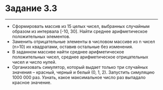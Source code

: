 # Задание 3.3

___

- Сформировать массив из 15 целых чисел, выбранных случайным образом из интервала [-10, 30]. Найти среднее
  арифметическое положительных элементов.
- Заменить отрицательные элементы в числовом массиве из n чисел (n>10) их квадратами, оставив остальные без изменения.
- В заданном массиве найти среднее арифметическое положительных чисел, среднее арифметическое отрицательных чисел и
  число нулей.
- Организовать симулятор, который выдает только три случайных значения – красный, черный и белый (0, 1, 2). Запустить
  симуляцию 1000 000 раз. Узнать, какое максимальное число раз выпадало красное значение.